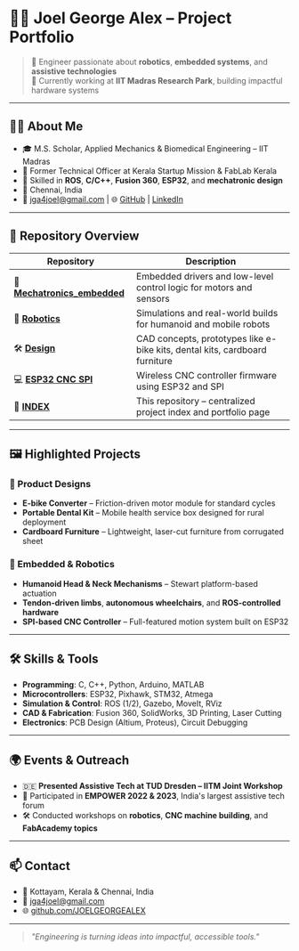 # 👨‍💻 Joel George Alex – Project Portfolio

> 🚀 Engineer passionate about **robotics**, **embedded systems**, and **assistive technologies**  
> 🏢 Currently working at **IIT Madras Research Park**, building impactful hardware systems

---

## 🧑‍💼 About Me

- 🎓 M.S. Scholar, Applied Mechanics & Biomedical Engineering – IIT Madras  
- 💼 Former Technical Officer at Kerala Startup Mission & FabLab Kerala  
- 🧰 Skilled in **ROS**, **C/C++**, **Fusion 360**, **ESP32**, and **mechatronic design**
- 📍 Chennai, India  
- 📧 jga4joel@gmail.com | 🌐 [GitHub](https://github.com/JOELGEORGEALEX) | [LinkedIn](https://linkedin.com/in/joel-george-alex-68b3ab78)

---

## 📂 Repository Overview

| Repository | Description |
|------------|-------------|
| 🔧 [**Mechatronics_embedded**](https://github.com/JOELGEORGEALEX/Mechatronics_embedded) | Embedded drivers and low-level control logic for motors and sensors |
| 🤖 [**Robotics**](https://github.com/JOELGEORGEALEX/Robotics) | Simulations and real-world builds for humanoid and mobile robots |
| 🛠️ [**Design**](https://github.com/JOELGEORGEALEX/Design) | CAD concepts, prototypes like e-bike kits, dental kits, cardboard furniture |
| 💻 [**ESP32 CNC SPI**](https://github.com/JOELGEORGEALEX/ESP32-CNC-controller-SPI-version) | Wireless CNC controller firmware using ESP32 and SPI |
| 🧭 [**INDEX**](https://github.com/JOELGEORGEALEX/INDEX) | This repository – centralized project index and portfolio page |

---

## 🖼️ Highlighted Projects

### 🔹 Product Designs
- **E-bike Converter** – Friction-driven motor module for standard cycles  
- **Portable Dental Kit** – Mobile health service box designed for rural deployment  
- **Cardboard Furniture** – Lightweight, laser-cut furniture from corrugated sheet  

### 🔸 Embedded & Robotics
- **Humanoid Head & Neck Mechanisms** – Stewart platform-based actuation  
- **Tendon-driven limbs**, **autonomous wheelchairs**, and **ROS-controlled hardware**  
- **SPI-based CNC Controller** – Full-featured motion system built on ESP32

---

## 🛠️ Skills & Tools

- **Programming**: C, C++, Python, Arduino, MATLAB  
- **Microcontrollers**: ESP32, Pixhawk, STM32, Atmega  
- **Simulation & Control**: ROS (1/2), Gazebo, MoveIt, RViz  
- **CAD & Fabrication**: Fusion 360, SolidWorks, 3D Printing, Laser Cutting  
- **Electronics**: PCB Design (Altium, Proteus), Circuit Debugging

---

## 🌍 Events & Outreach

- 🇩🇪 **Presented Assistive Tech at TUD Dresden – IITM Joint Workshop**  
- 🎤 Participated in **EMPOWER 2022 & 2023**, India's largest assistive tech forum  
- 🛠️ Conducted workshops on **robotics**, **CNC machine building**, and **FabAcademy topics**

---

## 📫 Contact

- 📍 Kottayam, Kerala & Chennai, India  
- 📧 jga4joel@gmail.com  
- 🌐 [github.com/JOELGEORGEALEX](https://github.com/JOELGEORGEALEX)

---

> *"Engineering is turning ideas into impactful, accessible tools."*
